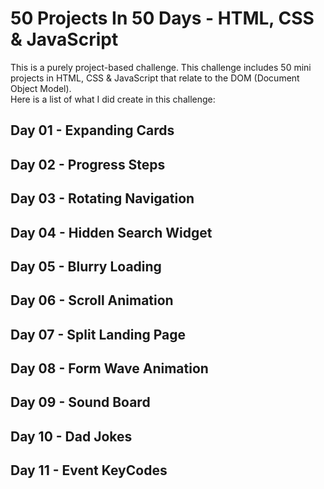 # 50 Projects In 50 Days - HTML, CSS &amp; JavaScript

This is a purely project-based challenge. This challenge includes 50 mini projects in HTML, CSS & JavaScript that relate to the DOM (Document Object Model).
<br>Here is a list of what I did create in this challenge:

## Day 01 - Expanding Cards

## Day 02 - Progress Steps

## Day 03 - Rotating Navigation

## Day 04 - Hidden Search Widget

## Day 05 - Blurry Loading

## Day 06 - Scroll Animation

## Day 07 - Split Landing Page

## Day 08 - Form Wave Animation

## Day 09 - Sound Board

## Day 10 - Dad Jokes

## Day 11 - Event KeyCodes
